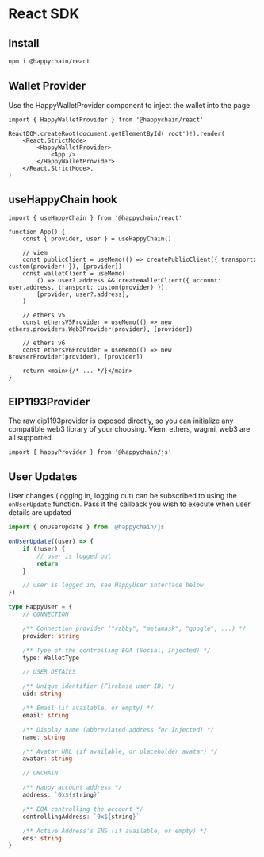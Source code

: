 # React SDK

## Install

```sh
npm i @happychain/react
```

## Wallet Provider

Use the HappyWalletProvider component to inject the wallet into the page

```tsx
import { HappyWalletProvider } from '@happychain/react'

ReactDOM.createRoot(document.getElementById('root')!).render(
    <React.StrictMode>
        <HappyWalletProvider>
            <App />
        </HappyWalletProvider>
    </React.StrictMode>,
)
```

## useHappyChain hook

```tsx
import { useHappyChain } from '@happychain/react'

function App() {
    const { provider, user } = useHappyChain()

    // viem
    const publicClient = useMemo(() => createPublicClient({ transport: custom(provider) }), [provider])
    const walletClient = useMemo(
        () => user?.address && createWalletClient({ account: user.address, transport: custom(provider) }),
        [provider, user?.address],
    )

    // ethers v5
    const ethersV5Provider = useMemo(() => new ethers.providers.Web3Provider(provider), [provider])

    // ethers v6
    const ethersV6Provider = useMemo(() => new BrowserProvider(provider), [provider])

    return <main>{/* ... */}</main>
}
```

## EIP1193Provider

The raw eip1193provider is exposed directly, so you can initialize any compatible web3 library of your choosing. Viem, ethers, wagmi, web3 are all supported.

```tsx
import { happyProvider } from '@happychain/js'
```

## User Updates

User changes (logging in, logging out) can be subscribed to using the `onUserUpdate` function. Pass it the callback you wish to execute when user details are updated

```ts
import { onUserUpdate } from '@happychain/js'

onUserUpdate((user) => {
    if (!user) {
        // user is logged out
        return
    }

    // user is logged in, see HappyUser interface below
})
```

```ts
type HappyUser = {
    // CONNECTION

    /** Connection provider ("rabby", "metamask", "google", ...) */
    provider: string

    /** Type of the controlling EOA (Social, Injected) */
    type: WalletType

    // USER DETAILS

    /** Unique identifier (Firebase user ID) */
    uid: string

    /** Email (if available, or empty) */
    email: string

    /** Display name (abbreviated address for Injected) */
    name: string

    /** Avatar URL (if available, or placeholder avatar) */
    avatar: string

    // ONCHAIN

    /** Happy account address */
    address: `0x${string}`

    /** EOA controlling the account */
    controllingAddress: `0x${string}`

    /** Active Address's ENS (if available, or empty) */
    ens: string
}
```
